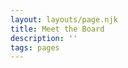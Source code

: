 ```yaml
---
layout: layouts/page.njk
title: Meet the Board
description: ''
tags: pages
---
```

<!--
Go Play NW is actively looking to expand and diversify our Board! If you know someone you would like to recommend, please [contact us](/contact-us) and we will connect you with our Board Search Committee.

![Image](/images/go-play-nw-2011-the-team-john-me-tony_5941400621_o.jpg)
_From left to right, Go Play NW Board of Directors John Powell, Vice President; Philip LaRose, Secretary and Treasurer; Tony Dowler, President. (Not Pictured: Brandon Amancio.)_

## Tony Dowler (he/him), President

Text Goes here.

## John Powell (he/him), Vice President

Text Goes here.

## Philip LaRose (he/him), Secretary & Treasurer 

Text Goes here.

## Brandon Amancio (he/him)

Text Goes here.

---

Photo by Philip LaRose, 2011
-->